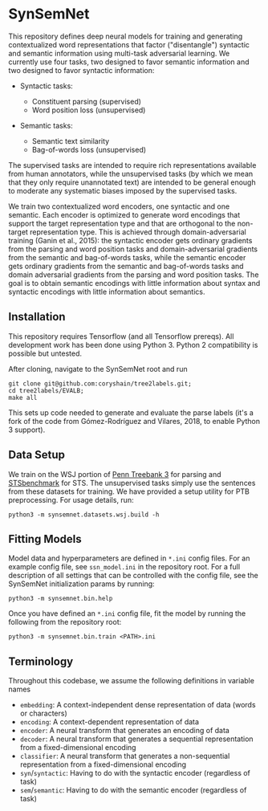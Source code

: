 # SynSemNet

This repository defines deep neural models for training and generating contextualized word representations that
factor ("disentangle") syntactic and semantic information using multi-task adversarial learning. We currently use
four tasks, two designed to favor semantic information and two designed to favor syntactic information:

- Syntactic tasks:
  - Constituent parsing (supervised)
  - Word position loss (unsupervised)
  
- Semantic tasks:
  - Semantic text similarity
  - Bag-of-words loss (unsupervised)

The supervised tasks are intended to require rich representations available from human annotators, while the
unsupervised tasks (by which we mean that they only require unannotated text) are intended to be general enough to
moderate any systematic biases imposed by the supervised tasks.

We train two contextualized word encoders, one syntactic and one semantic. Each encoder is optimized to generate
word encodings that support the target representation type and that are orthogonal to the non-target representation
type. This is achieved through domain-adversarial training (Ganin et al., 2015): the syntactic encoder gets ordinary
gradients from the parsing and word position tasks and domain-adversarial gradients from the semantic and
bag-of-words tasks, while the semantic encoder gets ordinary gradients from the semantic and bag-of-words tasks and 
domain adversarial gradients from the parsing and word position tasks. The goal is to obtain semantic encodings with
little information about syntax and syntactic encodings with little information about semantics.

## Installation

This repository requires Tensorflow (and all Tensorflow prereqs). All development work has been done using Python 3.
Python 2 compatibility is possible but untested.

After cloning, navigate to the SynSemNet root and run

    git clone git@github.com:coryshain/tree2labels.git;
    cd tree2labels/EVALB;
    make all

This sets up code needed to generate and evaluate the parse labels (it's a fork of the code from 
Gómez-Rodríguez and Vilares, 2018, to enable Python 3 support).

## Data Setup

We train on the WSJ portion of [Penn Treebank 3](https://catalog.ldc.upenn.edu/LDC99T42) for parsing and 
[STSbenchmark](http://ixa2.si.ehu.es/stswiki/index.php/STSbenchmark) for STS. The unsupervised tasks simply use the
sentences from these datasets for training. We have provided a setup utility for PTB preprocessing. For usage
 details, run:

    python3 -m synsemnet.datasets.wsj.build -h

## Fitting Models

Model data and hyperparameters are defined in `*.ini` config files. For an example config file, see `ssn_model.ini`
in the repository root. For a full description of all settings that can be controlled with the config file,
see the SynSemNet initialization params by running:

    python3 -m synsemnet.bin.help
    
Once you have defined an `*.ini` config file, fit the model by running the following from the repository root:

    python3 -m synsemnet.bin.train <PATH>.ini

## Terminology

Throughout this codebase, we assume the following definitions in variable names

- `embedding`: A context-independent dense representation of data (words or characters)
- `encoding`: A context-dependent representation of data
- `encoder`: A neural transform that generates an encoding of data
- `decoder`: A neural transform that generates a sequential representation from a fixed-dimensional encoding
- `classifier`: A neural transform that generates a non-sequential representation from a fixed-dimensional encoding
- `syn`/`syntactic`: Having to do with the syntactic encoder (regardless of task)
- `sem`/`semantic`: Having to do with the semantic encoder (regardless of task)
